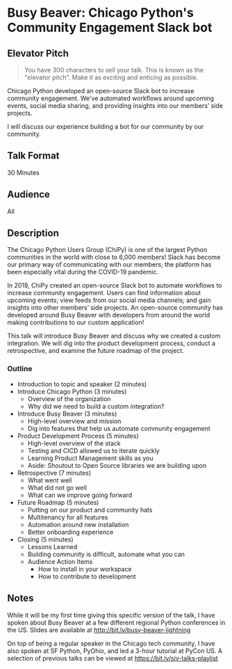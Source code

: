 # Busy Beaver: Chicago Python's Community Engagement Slack bot

## Elevator Pitch

> You have 300 characters to sell your talk. This is known as the "elevator pitch". Make it as exciting and enticing as possible.

Chicago Python developed an open-source Slack bot to increase community engagement. We've automated workflows around upcoming events, social media sharing, and providing insights into our members’ side projects.

I will discuss our experience building a bot for our community by our community.

## Talk Format

30 Minutes

## Audience

All

## Description

The Chicago Python Users Group (ChiPy) is one of the largest Python communities in the world with close to 6,000 members! Slack has become our primary way of communicating with our members; the platform has been especially vital during the COVID-19 pandemic.

In 2019, ChiPy created an open-source Slack bot to automate workflows to increase community engagement. Users can find information about upcoming events; view feeds from our social media channels; and gain insights into other members’ side projects. An open-source community has developed around Busy Beaver with developers from around the world making contributions to our custom application!

This talk will introduce Busy Beaver and discuss why we created a custom integration. We will dig into the product development process, conduct a retrospective, and examine the future roadmap of the project.

### Outline

- Introduction to topic and speaker (2 minutes)
- Introduce Chicago Python (3 minutes)
  - Overview of the organization
  - Why did we need to build a custom integration?
- Introduce Busy Beaver (3 minutes)
  - High-level overview and mission
  - Dig into features that help us automate community engagement
- Product Development Process (5 minutes)
  - High-level overview of the stack
  - Testing and CICD allowed us to iterate quickly
  - Learning Product Management skills as you
  - Aside: Shoutout to Open Source libraries we are building upon
- Retrospective (7 minutes)
  - What went well
  - What did not go well
  - What can we improve going forward
- Future Roadmap (5 minutes)
  - Putting on our product and community hats
  - Multitenancy for all features
  - Automation around new installation
  - Better onboarding experience
- Closing (5 minutes)
  - Lessons Learned
  - Building community is difficult, automate what you can
  - Audience Action Items
    - How to install in your workspace
    - How to contribute to development

## Notes

While it will be my first time giving this specific version of the talk, I have spoken about Busy Beaver at a few different regional Python conferences in the US. Slides are available at http://bit.ly/busy-beaver-lightning

On top of being a regular speaker in the Chicago tech community, I have also spoken at SF Python, PyOhio, and led a 3-hour tutorial at PyCon US. A selection of previous talks can be viewed at https://bit.ly/siv-talks-playlist
